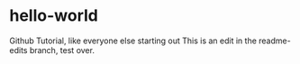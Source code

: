 # hello-world
Github Tutorial, like everyone else starting out
This is an edit in the readme-edits branch, test over.
